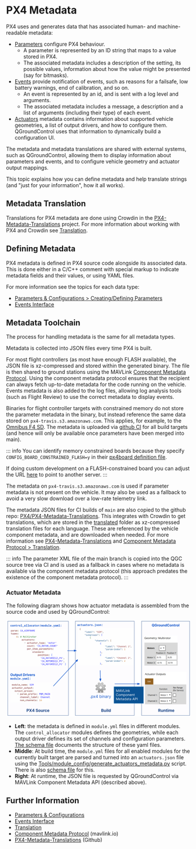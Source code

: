 # PX4 Metadata

PX4 uses and generates data that has associated human- and machine- readable metadata:

- [Parameters](../advanced_config/parameters.md) configure PX4 behaviour.
  - A parameter is represented by an ID string that maps to a value stored in PX4.
  - The associated metadata includes a description of the setting, its possible values, information about how the value might be presented (say for bitmasks).
- [Events](../concept/events_interface.md) provide notification of events, such as reasons for a failsafe, low battery warnings, end of calibration, and so on.
  - An event is represented by an id, and is sent with a log level and arguments.
  - The associated metadata includes a message, a description and a list of arguments (including their type) of each event.
- [Actuators](../config/actuators.md) metadata contains information about supported vehicle geometries, a list of output drivers, and how to configure them.
  QGroundControl uses that information to dynamically build a configuration UI.

The metadata and metadata translations are shared with external systems, such as QGroundControl, allowing them to display information about parameters and events, and to configure vehicle geometry and actuator output mappings.

This topic explains how you can define metadata and help translate strings (and "just for your information", how it all works).

## Metadata Translation

Translations for PX4 metadata are done using Crowdin in the [PX4-Metadata-Translations](https://crowdin.com/project/px4-metadata-translations) project.
For more information about working with PX4 and Crowdin see [Translation](../contribute/translation.md).

## Defining Metadata

PX4 metadata is defined in PX4 source code alongside its associated data.
This is done either in a C/C++ comment with special markup to indicate metadata fields and their values, or using YAML files.

For more information see the topics for each data type:

- [Parameters & Configurations > Creating/Defining Parameters](../advanced/parameters_and_configurations.md#creating-defining-parameters)
- [Events Interface](../concept/events_interface.md)

## Metadata Toolchain

The process for handling metadata is the same for all metadata types.

Metadata is collected into JSON files every time PX4 is built.

For most flight controllers (as most have enough FLASH available), the JSON file is xz-compressed and stored within the generated binary.
The file is then shared to ground stations using the MAVLink [Component Metadata Protocol](https://mavlink.io/en/services/component_information.html).
Using the component metadata protocol ensures that the recipient can always fetch up-to-date metadata for the code running on the vehicle.
Events metadata is also added to the log files, allowing log analysis tools (such as Flight Review) to use the correct metadata to display events.

Binaries for flight controller targets with constrained memory do not store the parameter metadata in the binary, but instead reference the same data stored on `px4-travis.s3.amazonaws.com`.
This applies, for example, to the [Omnibus F4 SD](../flight_controller/omnibus_f4_sd.md).
The metadata is uploaded via [github CI](https://github.com/PX4/PX4-Autopilot/blob/main/.github/workflows/metadata.yml) for all build targets (and hence will only be available once parameters have been merged into main).

::: info
You can identify memory constrained boards because they specify `CONFIG_BOARD_CONSTRAINED_FLASH=y` in their [px4board definition file](https://github.com/PX4/PX4-Autopilot/blob/main/boards/omnibus/f4sd/default.px4board).

If doing custom development on a FLASH-constrained board you can adjust the URL [here](https://github.com/PX4/PX4-Autopilot/blob/main/src/lib/component_information/CMakeLists.txt#L41) to point to another server.
:::

The metadata on `px4-travis.s3.amazonaws.com` is used if parameter metadata is not present on the vehicle.
It may also be used as a fallback to avoid a very slow download over a low-rate telemetry link.

The metadata JSON files for CI builds of `main` are also copied to the github repo: [PX4/PX4-Metadata-Translations](https://github.com/PX4/PX4-Metadata-Translations/).
This integrates with Crowdin to get translations, which are stored in the [translated](https://github.com/PX4/PX4-Metadata-Translations/tree/main/translated) folder as xz-compressed translation files for each language.
These are referenced by the vehicle component metadata, and are downloaded when needed.
For more information see [PX4-Metadata-Translations](https://github.com/PX4/PX4-Metadata-Translations/) and [Component Metadata Protocol > Translation](https://mavlink.io/en/services/component_information.html#translation).

::: info
The parameter XML file of the main branch is copied into the QGC source tree via CI and is used as a fallback in cases where no metadata is available via the component metadata protocol (this approach predates the existence of the component metadata protocol).
:::

### Actuator Metadata

The following diagram shows how actuator metadata is assembled from the source code and used by QGroundControl:

![Actuators Metadata](../../assets/diagrams/actuator_metadata_processing.svg)
<!-- Source: https://docs.google.com/drawings/d/1hMQmIijdFjr21rREcXj50qz0C1b47JW0OEa6p5P231k/edit -->

- **Left**: the metadata is defined in `module.yml` files in different modules.
  The `control_allocator` modules defines the geometries, while each output driver defines its set of channels and configuration parameters.
  [The schema file](https://github.com/PX4/PX4-Autopilot/blob/main/validation/module_schema.yaml) documents the structure of these yaml files.
- **Middle**: At build time, the `module.yml` files for all enabled modules for the currently built target are parsed and turned into an `actuators.json` file using the [Tools/module_config/generate_actuators_metadata.py](https://github.com/PX4/PX4-Autopilot/blob/main/Tools/module_config/generate_actuators_metadata.py) script.
  There is also [schema file](https://github.com/mavlink/mavlink/blob/master/component_metadata/actuators.schema.json) for this.
- **Right**: At runtime, the JSON file is requested by QGroundControl via MAVLink Component Metadata API (described above).

## Further Information

- [Parameters & Configurations](../advanced/parameters_and_configurations.md)
- [Events Interface](../concept/events_interface.md)
- [Translation](../contribute/translation.md)
- [Component Metadata Protocol](https://mavlink.io/en/services/component_information.html) (mavlink.io)
- [PX4-Metadata-Translations](https://github.com/PX4/PX4-Metadata-Translations/) (Github)
